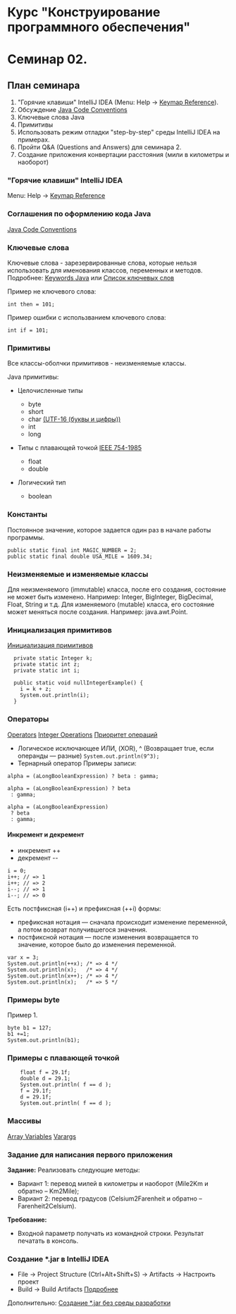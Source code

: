 Курс "Конструирование программного обеспечения"
======

# Семинар 02.
## План семинара
1. "Горячие клавиши" IntelliJ IDEA (Menu: Help -> [Keymap Reference](https://resources.jetbrains.com/storage/products/intellij-idea/docs/IntelliJIDEA_ReferenceCard.pdf)).
2. Обсуждение [Java Code Conventions](https://www.oracle.com/technetwork/java/codeconventions-150003.pdf)
3. Ключевые слова Java
4. Примитивы
5. Использовать режим отладки "step-by-step" среды IntelliJ IDEA на примерах.
6. Пройти Q&A (Questions and Answers) для семинара 2.
7. Создание приложения конвертации расстояния (мили в километры и наоборот)

### "Горячие клавиши" IntelliJ IDEA
Menu: Help -> [Keymap Reference](https://resources.jetbrains.com/storage/products/intellij-idea/docs/IntelliJIDEA_ReferenceCard.pdf)

### Соглашения по оформлению кода Java
[Java Code Conventions](https://www.oracle.com/technetwork/java/codeconventions-150003.pdf)

### Ключевые слова
Ключевые слова - зарезервированные слова, которые нельзя использовать для именования классов, переменных и методов.
Подробнее: [Keywords Java](https://docs.oracle.com/javase/specs/jls/se11/html/jls-3.html#jls-3.9) или [Список ключевых слов](https://ru.qwe.wiki/wiki/List_of_Java_keywords)

Пример не ключевого слова:
```
int then = 101;
```
Пример ошибки с использванием ключевого слова:
```
int if = 101;
```
### Примитивы
Все классы-оболчки примитивов - неизменяемые классы.

Java примитивы:
* Целочисленные типы
  * byte
  * short
  * char [(UTF-16 (буквы и цифры))](https://unicode-table.com/ru/)
  * int
  * long

* Типы с плавающей точкой [IEEE 754-1985](https://en.wikipedia.org/wiki/IEEE_754-1985)
  * float
  * double

* Логический тип
  * boolean

### Константы
Постоянное значение, которое задается один раз в начале работы программы.
```
public static final int MAGIC_NUMBER = 2;
public static final double USA_MILE = 1609.34;
```

### Неизменяемые и изменяемые классы
Для неизменяемого (immutable) класса, после его создания, состояние не может быть изменено.
Например: Integer, BigInteger, BigDecimal, Float, String и т.д.
Для изменяемого (mutable) класса, его состояние может меняться после создания. Например: java.awt.Point.

### Инициализация примитивов
[Инициализация примитивов](https://docs.oracle.com/javase/tutorial/java/nutsandbolts/datatypes.html)
```
  private static Integer k;
  private static int z;
  private static int i;

  public static void nullIntegerExample() {
    i = k + z;
    System.out.println(i);
  }
```

### Операторы
[Operators](https://docs.oracle.com/javase/specs/jls/se7/html/jls-3.html#jls-3.12)
[Integer Operations](https://docs.oracle.com/javase/specs/jls/se7/html/jls-4.html#jls-4.2.2)
[Приоритет операций](https://docs.oracle.com/javase/tutorial/java/nutsandbolts/operators.html)

* Логическое исключающее ИЛИ, (XOR), ^ (Возвращает true, если операнды — разные)
```System.out.println(9^3);```
* Тернарный оператор
Примеры записи:
```
alpha = (aLongBooleanExpression) ? beta : gamma;
```
```
alpha = (aLongBooleanExpression) ? beta
 : gamma;
```
```
alpha = (aLongBooleanExpression)
 ? beta
 : gamma;
```

#### Инкремент и декремент
* инкремент ++
* декремент --
```
i = 0;
i++; // => 1
i++; // => 2
i--; // => 1
i--; // => 0
```
Есть постфиксная (i++) и префиксная (++i) формы:
* префиксная нотация — сначала происходит изменение переменной, а потом возврат получившегося значения.
* постфиксной нотация — после изменения возвращается то значение, которое было до изменения переменной.
```
var x = 3;
System.out.println(++x); /* => 4 */
System.out.println(x);   /* => 4 */
System.out.println(x++); /* => 4 */
System.out.println(x);   /* => 5 */
```

### Примеры byte
Пример 1.
```
byte b1 = 127; 
b1 +=1; 
System.out.println(b1);
```
### Примеры с плавающей точкой

```
    float f = 29.1f;
    double d = 29.1;
    System.out.println( f == d );
    f = 29.1f;
    d = 29.1f;
    System.out.println( f == d );
```

### Массивы
[Array Variables](https://docs.oracle.com/javase/specs/jls/se7/html/jls-10.html#jls-10.2)
[Varargs](https://docs.oracle.com/javase/1.5.0/docs/guide/language/varargs.html)

### Задание для написания первого приложения
**Задание:** Реализовать следующие методы:
- Вариант 1: перевод милей в километры и наоборот (Mile2Km и обратно – Km2Mile);
- Вариант 2: перевод градусов (Celsium2Farenheit и обратно – Farenheit2Celsium).

**Требование:**
 * Входной параметр получать из командной строки. Результат печатать в консоль.

### Создание *.jar в IntelliJ IDEA
* File -> Project Structure (Ctrl+Alt+Shift+S) -> Artifacts -> Настроить проект
* Build -> Build Artifacts
[Подробнее](https://www.jetbrains.com/help/idea/compiling-applications.html#package_into_jar)

Дополнительно: [Создание *.jar без среды разработки](https://docs.oracle.com/javase/tutorial/deployment/jar/build.html)







